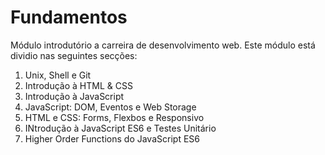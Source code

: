 # Fundamentos
Módulo introdutório a carreira de desenvolvimento web.
Este módulo está dividio nas seguintes secções:
1. Unix, Shell e Git
2. Introdução à HTML & CSS
3. Introdução à JavaScript
4. JavaScript: DOM, Eventos e Web Storage
5. HTML e CSS: Forms, Flexbos e Responsivo
6. INtrodução à JavaScript ES6 e Testes Unitário 
7. Higher Order Functions do JavaScript ES6
